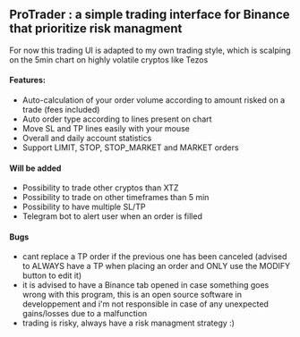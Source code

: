## ProTrader : a simple trading interface for Binance that prioritize risk managment

For now this trading UI is adapted to my own trading style, which is scalping on the 5min chart on highly volatile cryptos like Tezos

#### Features:
* Auto-calculation of your order volume according to amount risked on a trade (fees included)
* Auto order type according to lines present on chart
* Move SL and TP lines easily with your mouse
* Overall and daily account statistics
* Support LIMIT, STOP, STOP_MARKET and MARKET orders

#### Will be added
* Possibility to trade other cryptos than XTZ
* Possibility to trade on other timeframes than 5 min
* Possibility to have multiple SL/TP
* Telegram bot to alert user when an order is filled

#### Bugs
* cant replace a TP order if the previous one has been canceled (advised to ALWAYS have a TP when placing an order and ONLY use the MODIFY button to edit it)
* it is advised to have a Binance tab opened in case something goes wrong with this program, this is an open source software in developpement and i'm not responsible in case of any unexpected gains/losses due to a malfunction
* trading is risky, always have a risk managment strategy :)

